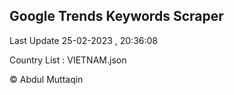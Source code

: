 

## Google Trends Keywords Scraper 
 
Last Update 25-02-2023 , 20:36:08

Country List :
VIETNAM.json



© Abdul Muttaqin 
